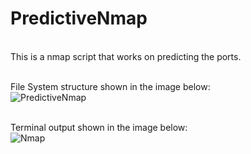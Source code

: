 # PredictiveNmap

<br>This is a nmap script that works on predicting the ports.</br>

<br>File System structure shown in the image below:</br>
![PredictiveNmap](https://github.com/user-attachments/assets/5de35d71-e5df-4a41-b2c1-91c751bb3105)

<br>Terminal output shown in the image below:</br>
![Nmap](https://github.com/user-attachments/assets/ee927cff-ba72-4997-8a07-7b7ef8db5425)
